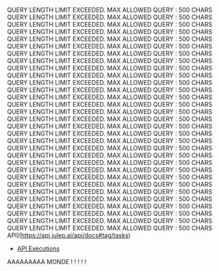 QUERY LENGTH LIMIT EXCEEDED. MAX ALLOWED QUERY : 500 CHARS QUERY LENGTH LIMIT EXCEEDED. MAX ALLOWED QUERY : 500 CHARS QUERY LENGTH LIMIT EXCEEDED. MAX ALLOWED QUERY : 500 CHARS QUERY LENGTH LIMIT EXCEEDED. MAX ALLOWED QUERY : 500 CHARS QUERY LENGTH LIMIT EXCEEDED. MAX ALLOWED QUERY : 500 CHARS QUERY LENGTH LIMIT EXCEEDED. MAX ALLOWED QUERY : 500 CHARS QUERY LENGTH LIMIT EXCEEDED. MAX ALLOWED QUERY : 500 CHARS QUERY LENGTH LIMIT EXCEEDED. MAX ALLOWED QUERY : 500 CHARS QUERY LENGTH LIMIT EXCEEDED. MAX ALLOWED QUERY : 500 CHARS QUERY LENGTH LIMIT EXCEEDED. MAX ALLOWED QUERY : 500 CHARS QUERY LENGTH LIMIT EXCEEDED. MAX ALLOWED QUERY : 500 CHARS QUERY LENGTH LIMIT EXCEEDED. MAX ALLOWED QUERY : 500 CHARS QUERY LENGTH LIMIT EXCEEDED. MAX ALLOWED QUERY : 500 CHARS QUERY LENGTH LIMIT EXCEEDED. MAX ALLOWED QUERY : 500 CHARS QUERY LENGTH LIMIT EXCEEDED. MAX ALLOWED QUERY : 500 CHARS QUERY LENGTH LIMIT EXCEEDED. MAX ALLOWED QUERY : 500 CHARS QUERY LENGTH LIMIT EXCEEDED. MAX ALLOWED QUERY : 500 CHARS QUERY LENGTH LIMIT EXCEEDED. MAX ALLOWED QUERY : 500 CHARS QUERY LENGTH LIMIT EXCEEDED. MAX ALLOWED QUERY : 500 CHARS QUERY LENGTH LIMIT EXCEEDED. MAX ALLOWED QUERY : 500 CHARS QUERY LENGTH LIMIT EXCEEDED. MAX ALLOWED QUERY : 500 CHARS QUERY LENGTH LIMIT EXCEEDED. MAX ALLOWED QUERY : 500 CHARS QUERY LENGTH LIMIT EXCEEDED. MAX ALLOWED QUERY : 500 CHARS QUERY LENGTH LIMIT EXCEEDED. MAX ALLOWED QUERY : 500 CHARS QUERY LENGTH LIMIT EXCEEDED. MAX ALLOWED QUERY : 500 CHARS QUERY LENGTH LIMIT EXCEEDED. MAX ALLOWED QUERY : 500 CHARS QUERY LENGTH LIMIT EXCEEDED. MAX ALLOWED QUERY : 500 CHARS QUERY LENGTH LIMIT EXCEEDED. MAX ALLOWED QUERY : 500 CHARS QUERY LENGTH LIMIT EXCEEDED. MAX ALLOWED QUERY : 500 CHARS QUERY LENGTH LIMIT EXCEEDED. MAX ALLOWED QUERY : 500 CHARS QUERY LENGTH LIMIT EXCEEDED. MAX ALLOWED QUERY : 500 CHARS API](https://api.julep.ai/api/docs#tag/tasks)
- [API Exécutions](https://api.julep.ai/api/docs#tag/executions)

AAAAAAAAA MONDE ! ! ! ! !